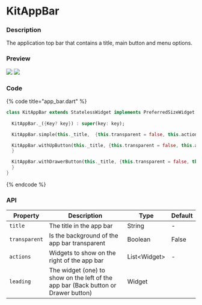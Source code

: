 # KitAppBar

### Description

The application top bar that contains a title, main button and menu options.

### Preview

![](<../../.gitbook/assets/Screenshot\_20211224-145413 - Copie.jpg>) ![](<../../.gitbook/assets/Screenshot\_20211224-145625 - Copie.jpg>)

### Code

{% code title="app_bar.dart" %}
```dart
class KitAppBar extends StatelessWidget implements PreferredSizeWidget {
 
  KitAppBar._({Key? key}) : super(key: key);

  KitAppBar.simple(this._title,  {this.transparent = false, this.actions, Key? key}): super(key: key);

  KitAppBar.withUpButton(this._title, {this.transparent = false, this.actions, Key? key}): super(key: key) {
  }

  KitAppBar.withDrawerButton(this._title, {this.transparent = false, this.actions, Key? key}): super(key: key) {}
  }
}
```
{% endcode %}

### API

| Property      | Description                                                                        | Type          | Default |
| ------------- | ---------------------------------------------------------------------------------- | ------------- | ------- |
| `title`       | The title in the app bar                                                           | String        | -       |
| `transparent` | Is the background of the app bar transparent                                       | Boolean       | False   |
| `actions`     | Widgets to show on the right of the app bar                                        | List\<Widget> | -       |
| `leading`     | The widget (one) to show on the left of the app bar (Back button or Drawer button) | Widget        |         |
